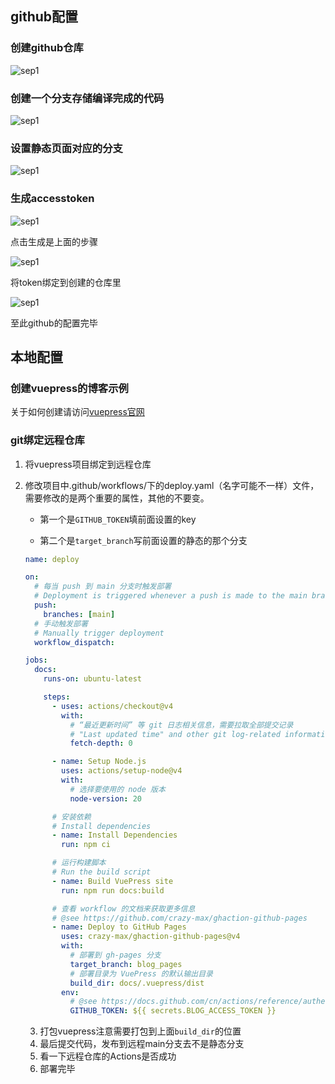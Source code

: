 ## github配置

### 创建github仓库

![sep1](./img/vuepressdeploy/setp1.png)

### 创建一个分支存储编译完成的代码

![sep1](./img/vuepressdeploy/setp2.png)

### 设置静态页面对应的分支

![sep1](./img/vuepressdeploy/setp3.png)

### 生成accesstoken

![sep1](./img/vuepressdeploy/setp5.png)

点击生成是上面的步骤

![sep1](./img/vuepressdeploy/setp4.png)

将token绑定到创建的仓库里

![sep1](./img/vuepressdeploy/setp6.png)

至此github的配置完毕

## 本地配置

### 创建vuepress的博客示例

关于如何创建请访问[vuepress官网](https://vuepress.vuejs.org/guide/getting-started.html)

### git绑定远程仓库

1. 将vuepress项目绑定到远程仓库

2. 修改项目中.github/workflows/下的deploy.yaml（名字可能不一样）文件，需要修改的是两个重要的属性，其他的不要变。

   - 第一个是`GITHUB_TOKEN`填前面设置的key

   - 第二个是`target_branch`写前面设置的静态的那个分支

   ```YAML
   name: deploy
   
   on:
     # 每当 push 到 main 分支时触发部署
     # Deployment is triggered whenever a push is made to the main branch.
     push:
       branches: [main]
     # 手动触发部署
     # Manually trigger deployment
     workflow_dispatch:
   
   jobs:
     docs:
       runs-on: ubuntu-latest
   
       steps:
         - uses: actions/checkout@v4
           with:
             # “最近更新时间” 等 git 日志相关信息，需要拉取全部提交记录
             # "Last updated time" and other git log-related information require fetching all commit records.
             fetch-depth: 0
   
         - name: Setup Node.js
           uses: actions/setup-node@v4
           with:
             # 选择要使用的 node 版本
             node-version: 20
   
         # 安装依赖
         # Install dependencies
         - name: Install Dependencies
           run: npm ci
   
         # 运行构建脚本
         # Run the build script
         - name: Build VuePress site
           run: npm run docs:build
   
         # 查看 workflow 的文档来获取更多信息
         # @see https://github.com/crazy-max/ghaction-github-pages
         - name: Deploy to GitHub Pages
           uses: crazy-max/ghaction-github-pages@v4
           with:
             # 部署到 gh-pages 分支
             target_branch: blog_pages
             # 部署目录为 VuePress 的默认输出目录
             build_dir: docs/.vuepress/dist
           env:
             # @see https://docs.github.com/cn/actions/reference/authentication-in-a-workflow#about-the-github_token-secret
             GITHUB_TOKEN: ${{ secrets.BLOG_ACCESS_TOKEN }}
   
   ```

   3. 打包vuepress注意需要打包到上面`build_dir`的位置
   4. 最后提交代码，发布到远程main分支去不是静态分支
   5. 看一下远程仓库的Actions是否成功
   6. 部署完毕

